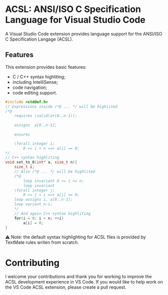 # ACSL: ANSI/ISO C Specification Language for Visual Studio Code

A Visual Studio Code extension provides language support for the ANSI/ISO C Specification Langage (ACSL).

## Features

This extension provides basic features:
* C / C++ syntax highliting;
* including IntelliSense; 
* code navigation;
* code editing support.

```cpp
#include <stddef.h>
// Expressions inside /*@ ... */ will be highlited
/*@
    requires \valid(a+(0..n-1));
    
    assigns  a[0..n-1];
    
    ensures

    \forall integer i;
        0 <= i < n ==> a[i] == 0;
*/
// C++ syntax highliting
void set_to_0(int* a, size_t n){
    size_t i;
    // Also /*@ ... */ will be highlited
    /*@
        loop invariant 0 <= i <= n;
        loop invariant
    \forall integer j;
        0 <= j < i ==> a[j] == 0;
    loop assigns i, a[0..n-1];
    loop variant n-i;
    */
    // And again C++ syntax highliting
    for(i = 0; i < n; ++i)
        a[i] = 0;
}
```

⚠️ Note: the default syntax highlighting for ACSL files is provided by  TextMate rules writen from scratch.

# Contributing
I welcome your contributions and thank you for working to improve the ACSL development experience in VS Code. If you would like to help work on the VS Code ACSL  extension, please create a pull request.
